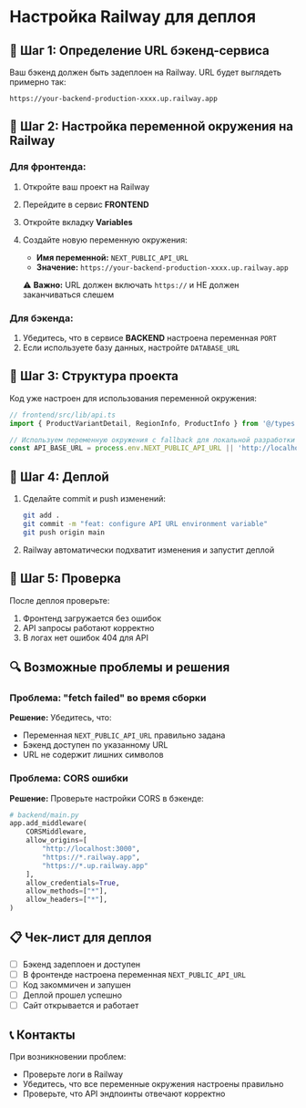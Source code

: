 # Настройка Railway для деплоя

## 🚂 Шаг 1: Определение URL бэкенд-сервиса

Ваш бэкенд должен быть задеплоен на Railway. URL будет выглядеть примерно так:
```
https://your-backend-production-xxxx.up.railway.app
```

## 🔧 Шаг 2: Настройка переменной окружения на Railway

### Для фронтенда:
1. Откройте ваш проект на Railway
2. Перейдите в сервис **FRONTEND**
3. Откройте вкладку **Variables**
4. Создайте новую переменную окружения:
   - **Имя переменной:** `NEXT_PUBLIC_API_URL`
   - **Значение:** `https://your-backend-production-xxxx.up.railway.app`
   
   ⚠️ **Важно:** URL должен включать `https://` и НЕ должен заканчиваться слешем

### Для бэкенда:
1. Убедитесь, что в сервисе **BACKEND** настроена переменная `PORT`
2. Если используете базу данных, настройте `DATABASE_URL`

## 📁 Шаг 3: Структура проекта

Код уже настроен для использования переменной окружения:

```typescript
// frontend/src/lib/api.ts
import { ProductVariantDetail, RegionInfo, ProductInfo } from '@/types';

// Используем переменную окружения с fallback для локальной разработки
const API_BASE_URL = process.env.NEXT_PUBLIC_API_URL || 'http://localhost:8000';
```

## 🔄 Шаг 4: Деплой

1. Сделайте commit и push изменений:
   ```bash
   git add .
   git commit -m "feat: configure API URL environment variable"
   git push origin main
   ```

2. Railway автоматически подхватит изменения и запустит деплой

## 🧪 Шаг 5: Проверка

После деплоя проверьте:
1. Фронтенд загружается без ошибок
2. API запросы работают корректно
3. В логах нет ошибок 404 для API

## 🔍 Возможные проблемы и решения

### Проблема: "fetch failed" во время сборки
**Решение:** Убедитесь, что:
- Переменная `NEXT_PUBLIC_API_URL` правильно задана
- Бэкенд доступен по указанному URL
- URL не содержит лишних символов

### Проблема: CORS ошибки
**Решение:** Проверьте настройки CORS в бэкенде:
```python
# backend/main.py
app.add_middleware(
    CORSMiddleware,
    allow_origins=[
        "http://localhost:3000",
        "https://*.railway.app",
        "https://*.up.railway.app"
    ],
    allow_credentials=True,
    allow_methods=["*"],
    allow_headers=["*"],
)
```

## 📋 Чек-лист для деплоя

- [ ] Бэкенд задеплоен и доступен
- [ ] В фронтенде настроена переменная `NEXT_PUBLIC_API_URL`
- [ ] Код закоммичен и запушен
- [ ] Деплой прошел успешно
- [ ] Сайт открывается и работает

## 📞 Контакты

При возникновении проблем:
- Проверьте логи в Railway
- Убедитесь, что все переменные окружения настроены правильно
- Проверьте, что API эндпоинты отвечают корректно 